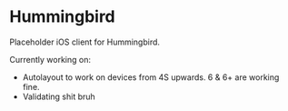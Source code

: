 # Hummingbird

Placeholder iOS client for Hummingbird. 

Currently working on:

* Autolayout to work on devices from 4S upwards. 6 & 6+ are working fine. 
* Validating shit bruh


